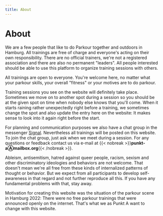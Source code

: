 ```yaml
---
title: About
---
```

# About
We are a few people that like to do Parkour together and outdoors in Hamburg. All trainings are free of charge and everyone's acting on their own responsibility. There are no official trainers, we're not a registered association and there are also no permanent "leaders". All people interested should be able to use this platform to organize training sessions with others.

All trainings are open to everyone. You're welcome here, no matter what your parkour skills, your overall "fitness" or your motives are to do parkour.

Training sessions you see on the website will definitely take place. Sometimes we move on to another spot during a session so you should be at the given spot on time when nobody else knows that you'll come. When it starts raining rather unexpectedly right before a training, we sometimes change the spot and also update the entry here on the website: It makes sense to look into it again right before the start.

For planning and communication purposes we also have a chat group in the messenger [Signal](https://signal.org/). Nevertheless all trainings will be posted on this website. To join the chat group, just ask when we meet during a session. For any questions or feedback contact us via e-mail at {{< nobreak >}}**punkt-aⒶmailbox.org**{{< /nobreak >}}.

Ableism, antisemitism, hatred against queer people, racism, sexism and other discriminatory ideologies and behaviors are not welcome. That doesn't mean we're all free from these kinds of internalized patterns of thought or behavior. But we expect from all participants to develop self-awareness in that regard and not further reproduce all this. If you have any fundamental problems with that, stay away.

Motivation for creating this website was the situation of the parkour scene in Hamburg 2022: There were no free parkour trainings that were announced openly on the internet. That's what we as Punkt A want to change with this website.
